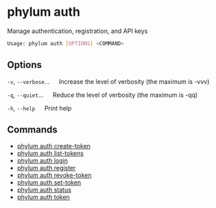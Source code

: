 # phylum auth

Manage authentication, registration, and API keys

```sh
Usage: phylum auth [OPTIONS] <COMMAND>
```

## Options

`-v`, `--verbose`...
&emsp; Increase the level of verbosity (the maximum is -vvv)

`-q`, `--quiet`...
&emsp; Reduce the level of verbosity (the maximum is -qq)

`-h`, `--help`
&emsp; Print help

## Commands

* [phylum auth create-token](./phylum_auth_create-token.md)
* [phylum auth list-tokens](./phylum_auth_list-tokens.md)
* [phylum auth login](./phylum_auth_login.md)
* [phylum auth register](./phylum_auth_register.md)
* [phylum auth revoke-token](./phylum_auth_revoke-token.md)
* [phylum auth set-token](./phylum_auth_set-token.md)
* [phylum auth status](./phylum_auth_status.md)
* [phylum auth token](./phylum_auth_token.md)
